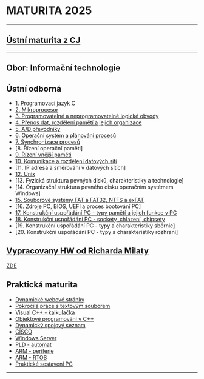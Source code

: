 # **MATURITA 2025**

---
## [Ústní maturita z CJ](https://github.com/ruzovybanan1254/maturita2025/blob/main/ustni/CJ/README.md)
---
**Obor: Informační technologie**
---

## Ústní odborná

* [1. Programovací jazyk C](https://github.com/ruzovybanan1254/maturita2025/blob/main/ustni/haw_gith/1.-Programovaci%CC%81-jazyk-C%20(1).pdf)
* [2. Mikroprocesor](https://github.com/ruzovybanan1254/maturita2025/blob/main/ustni/mujHaw/2.%20Mikroprocesor.pdf)
* [3. Programovatelné a neprogramovatelné logické obvody](https://github.com/ruzovybanan1254/maturita2025/blob/main/ustni/HW_RICHARD_MILATA/3.%20PLD%20%26%20NPLD.pdf)
* [4. Přenos dat, rozdělení pamětí a jejich organizace](https://github.com/ruzovybanan1254/maturita2025/blob/main/ustni/mujHaw/4.%20P%C5%99enos%20dat%2C%20rozd%C4%9Blen%C3%AD%20pam%C4%9Bt%C3%AD%20a%20jejich%20organizace.pdf)
* [5. A/D převodníky](https://github.com/ruzovybanan1254/maturita2025/blob/main/ustni/haw/HAW_Otazka5.pdf)
* [6. Operační systém a plánování procesů](https://github.com/ruzovybanan1254/maturita2025/blob/main/ustni/mujHaw/6.%20OS%2C%20pl%C3%A1nov%C3%A1n%C3%AD%20proces%C5%AF.pdf)
* [7. Synchronizace procesů](https://github.com/ruzovybanan1254/maturita2025/blob/main/ustni/HW_RICHARD_MILATA/7.%20Synchronizace%20proces%C5%AF.pdf)
* [8. Řízení operační paměti]
* [9. Řízení vnější paměti](https://github.com/ruzovybanan1254/maturita2025/blob/main/ustni/mujHaw/9.%C5%98%C3%ADzen%C3%AD%20vn%C4%9Bj%C5%A1%C3%AD%20pam%C4%9Bti.pdf)
* [10. Komunikace a rozdělení datových sítí](https://github.com/ruzovybanan1254/maturita2025/blob/main/ustni/mujHaw/10.%20Komunikace%20a%20rozd%C4%9Blen%C3%AD%20datov%C3%BD%20s%C3%ADt%C3%AD.pdf)
* [11. IP adresa a směrování v datových sítích]
* [12. Unix](https://github.com/ruzovybanan1254/maturita2025/blob/main/ustni/mujHaw/12.%20UNIX.pdf)
* [13. Fyzická struktura pevných disků, charakteristiky a technologie]
* [14. Organizační struktura pevného disku operačním systémem Windows]
* [15. Souborové systémy FAT a FAT32, NTFS a exFAT](https://github.com/ruzovybanan1254/maturita2025/blob/main/ustni/mujHaw/15.%20FAT%20a%20NTFS.pdf)
* [16. Zdroje PC, BIOS, UEFI a proces bootování PC]
* [17. Konstrukční uspořádání PC - typy pamětí a jejich funkce v PC](https://github.com/ruzovybanan1254/maturita2025/blob/main/ustni/mujHaw/17.%20Kosntruk%C4%8Dn%C3%AD%20-%20typy%20pam%C4%9Bt%C3%AD.pdf)
* [18. Konstrukční uspořádání PC - sockety, chlazení, chipsety](https://github.com/ruzovybanan1254/maturita2025/blob/main/ustni/haw/HAW_Otazka18.pdf)
* [19. Konstrukční uspořádání PC - typy a charakteristiky sběrnic]
* [20. Konstrukční uspořádání PC - typy a charakteristiky rozhraní]

## [Vypracovany HW od Richarda Milaty](https://drive.google.com/drive/folders/1Kv6pM0HkZroP0ZKmYEjMP27otvOZgvoi)
[ZDE](https://github.com/ruzovybanan1254/maturita2025/tree/main/ustni/HW_RICHARD_MILATA)

## Praktická maturita



* [Dynamické webové stránky](https://github.com/ruzovybanan1254/maturita2025/tree/main/prakticka/dynamicke%20webove%20stranky)
* [Pokročilá práce s textovým souborem]()
* [Visual C++ - kalkulačka]()
* [Objektové programování v C++](https://github.com/ruzovybanan1254/maturita2025/tree/main/prakticka/objektov%C3%A9%20programov%C3%A1n%C3%AD%20v%20cpp)
* [Dynamický spojový seznam](https://github.com/ruzovybanan1254/maturita2025/tree/main/prakticka/dynamick%C3%BD%20spojov%C3%BD%20seznam)
* [CISCO](https://github.com/ruzovybanan1254/maturita2025/tree/main/prakticka/cisco)
* [Windows Server]()
* [PLD - automat](https://github.com/ruzovybanan1254/maturita2025/tree/main/prakticka/pld%20automat)
* [ARM - periferie](https://github.com/ruzovybanan1254/maturita2025/tree/main/prakticka/arm%20-%20periferie)
* [ARM - RTOS](https://github.com/ruzovybanan1254/maturita2025/tree/main/prakticka/arm-RTOS)
* [Praktické sestavení PC]()


---


